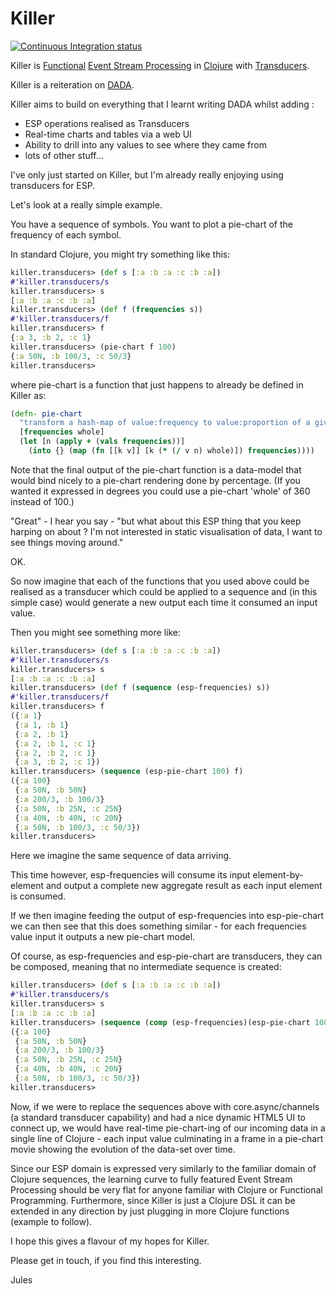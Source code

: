# Killer

[![Continuous Integration status](https://secure.travis-ci.org/JulesGosnell/killer.png)](http://travis-ci.org/JulesGosnell/killer)

Killer is [Functional](https://en.wikipedia.org/wiki/Functional_programming) [Event Stream Processing](https://en.wikipedia.org/wiki/Event_stream_processing) in [Clojure](https://clojure.org/) with [Transducers](http://clojure.org/reference/transducers).

Killer is a reiteration on
[DADA](https://github.com/JulesGosnell/dada "Event Stream Processing in Clojure").

Killer aims to build on everything that I learnt writing DADA whilst adding :

- ESP operations realised as Transducers
- Real-time charts and tables via a web UI
- Ability to drill into any values to see where they came from
- lots of other stuff...

I've only just started on Killer, but I'm already really enjoying
using transducers for ESP.

Let's look at a really simple example.

You have a sequence of symbols. You want to plot a pie-chart of the
frequency of each symbol.

In standard Clojure, you might try something like this:

```clojure
killer.transducers> (def s [:a :b :a :c :b :a])
#'killer.transducers/s
killer.transducers> s
[:a :b :a :c :b :a]
killer.transducers> (def f (frequencies s))
#'killer.transducers/f
killer.transducers> f
{:a 3, :b 2, :c 1}
killer.transducers> (pie-chart f 100)
{:a 50N, :b 100/3, :c 50/3}
killer.transducers> 
```

where pie-chart is a function that just happens to already be defined in Killer as:

```clojure
(defn- pie-chart
  "transform a hash-map of value:frequency to value:proportion of a given whole"
  [frequencies whole]
  (let [n (apply + (vals frequencies))]
    (into {} (map (fn [[k v]] [k (* (/ v n) whole)]) frequencies))))
```

Note that the final output of the pie-chart function is a data-model
that would bind nicely to a pie-chart rendering done by
percentage. (If you wanted it expressed in degrees you could use a
pie-chart 'whole' of 360 instead of 100.)

"Great" - I hear you say - "but what about this ESP thing that you
keep harping on about ? I'm not interested in static visualisation
of data, I want to see things moving around."

OK.

So now imagine that each of the functions that you used above could be
realised as a transducer which could be applied to a sequence and (in
this simple case) would generate a new output each time it consumed an
input value.

Then you might see something more like:

```clojure
killer.transducers> (def s [:a :b :a :c :b :a])
#'killer.transducers/s
killer.transducers> s
[:a :b :a :c :b :a]
killer.transducers> (def f (sequence (esp-frequencies) s))
#'killer.transducers/f
killer.transducers> f
({:a 1}
 {:a 1, :b 1}
 {:a 2, :b 1}
 {:a 2, :b 1, :c 1}
 {:a 2, :b 2, :c 1}
 {:a 3, :b 2, :c 1})
killer.transducers> (sequence (esp-pie-chart 100) f)
({:a 100}
 {:a 50N, :b 50N}
 {:a 200/3, :b 100/3}
 {:a 50N, :b 25N, :c 25N}
 {:a 40N, :b 40N, :c 20N}
 {:a 50N, :b 100/3, :c 50/3})
killer.transducers>
```
Here we imagine the same sequence of data arriving.

This time however, esp-frequencies will consume its input
element-by-element and output a complete new aggregate result as each
input element is consumed.

If we then imagine feeding the output of esp-frequencies into
esp-pie-chart we can then see that this does something similar - for
each frequencies value input it outputs a new pie-chart model.

Of course, as esp-frequencies and esp-pie-chart are transducers, they
can be composed, meaning that no intermediate sequence is created:

```clojure
killer.transducers> (def s [:a :b :a :c :b :a])
#'killer.transducers/s
killer.transducers> s
[:a :b :a :c :b :a]
killer.transducers> (sequence (comp (esp-frequencies)(esp-pie-chart 100)) s)
({:a 100}
 {:a 50N, :b 50N}
 {:a 200/3, :b 100/3}
 {:a 50N, :b 25N, :c 25N}
 {:a 40N, :b 40N, :c 20N}
 {:a 50N, :b 100/3, :c 50/3})
killer.transducers>
```

Now, if we were to replace the sequences above with core.async/channels
(a standard transducer capability) and had a nice dynamic HTML5 UI to
connect up, we would have real-time pie-chart-ing of our incoming data
in a single line of Clojure - each input value culminating in a frame
in a pie-chart movie showing the evolution of the data-set over
time.

Since our ESP domain is expressed very similarly to the familiar
domain of Clojure sequences, the learning curve to fully featured
Event Stream Processing should be very flat for anyone familiar with
Clojure or Functional Programming. Furthermore, since Killer is just a
Clojure DSL it can be extended in any direction by just plugging in
more Clojure functions (example to follow).

I hope this gives a flavour of my hopes for Killer.

Please get in touch, if you find this interesting.


Jules
